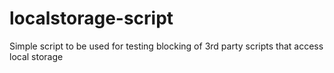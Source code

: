 # localstorage-script
Simple script to be used for testing blocking of 3rd party scripts that access local storage
